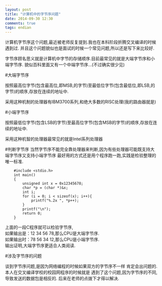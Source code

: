 ```yaml
---
layout: post
title: "计算机中的字节序问题"
date: 2014-09-30 12:30
comments: true
tags: endian
---
```


计算机字节序这个问题,最近被老师反复提到.我也在本科阶段折腾交叉编译的时候遇到过.
并且这个问题貌似也是面试的时候一个常见问题,所以还是写下来比较好.

字节序顾名思义就是计算机中字节的存储顺序.目前最常见的就是大端字节序和小端字节序.
貌似百科里面又有一个中端字节序...(不过确实很少见)

#大端字节序

按照最高位字节(包含最高位,即MSB,的字节)至最低位字节(包含最低位,即LSB,的字节)的顺序,存放在连续的地址中.

采用这种机制的处理器有IBM3700系列,和绝大多数的RISC处理(我的路由器就是)

#小端字节序

按照最低位字节(包含LSB的字节)至最高位字节(包含MSB的字节)的顺序,存放在连续的地址中.

采用这种机智的处理器最常见的就是Intel系列处理器

#判断字节序
当然字节序不能完全靠处理器来判断,因为有些处理器可能既支持大端字节序又支持小端字节序
最好用的方式还是用个程序跑一跑,实践是检验整理的唯一标准.

		#include <stdio.h>
		int main()
		{
		    unsigned int x = 0x12345678;
		    char *p = (char *)&x;
		    int i;
		    for (i = 0; i < sizeof(x); i++){
		        printf("%.2x ", *p++);
		    }
		    printf("\n");
		    return 0;
		}

上面的一段C程序就可以检验字节序,   
如果输出是：12 34 56 78,那么CPU是大端字节序.  
如果输出时：78 56 34 12,那么CPU是小端字节序.  
输出证明,大端字节序更适合人类阅读.

#涉及字节序的问题

谈到字节序问题,是因为网络编程的时候如果双方的字节序不一样
肯定会出问题的.本人在交叉编译学校的校园网程序的时候就是
遇到了这个问题,因为字节序的不同,导致发送的数据包是相反的.
后来在老师的点拨下才得以解决.